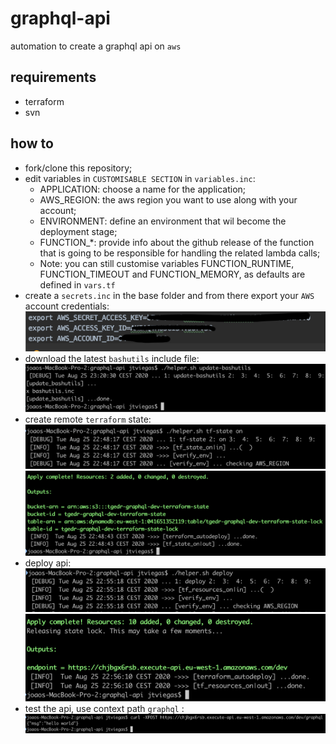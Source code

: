 
graphql-api
=========
automation to create a graphql api on `aws`

## requirements
  - terraform
  - svn

## how to
  - fork/clone this repository;
  - edit variables in `CUSTOMISABLE SECTION` in `variables.inc`:
    - APPLICATION: choose a name for the application;
    - AWS_REGION: the aws region you want to use along with your account;
    - ENVIRONMENT: define an environment that wil become the deployment stage;
    - FUNCTION_*: provide info about the github release of the function 
    that is going to be responsible for handling the related lambda calls;
    - Note: you can still customise variables FUNCTION_RUNTIME, FUNCTION_TIMEOUT
    and FUNCTION_MEMORY, as defaults are defined in `vars.tf`
  - create a `secrets.inc` in the base folder and from there export your `AWS` account credentials:
  ![secrets01][secrets01]
  - download the latest `bashutils` include file:
  ![bashutils01][bashutils01]
  - create remote `terraform` state: 
  ![stateon01][stateon01]
  ![stateon02][stateon02]
  - deploy api:
  ![deploy01][deploy01]
  ![deploy02][deploy02]
  - test the api, use context path `graphql` :
  ![post01][post01]
  

[stateon01]: assets/stateon01.png "stateon01"
[stateon02]: assets/stateon02.png "stateon02"
[deploy01]: assets/deploy01.png "deploy01"
[deploy02]: assets/deploy02.png "deploy02"
[post01]: assets/post01.png "post01"
[secrets01]: assets/secrets01.png "secrets01"
[bashutils01]: assets/bashutils01.png "bashutils01"